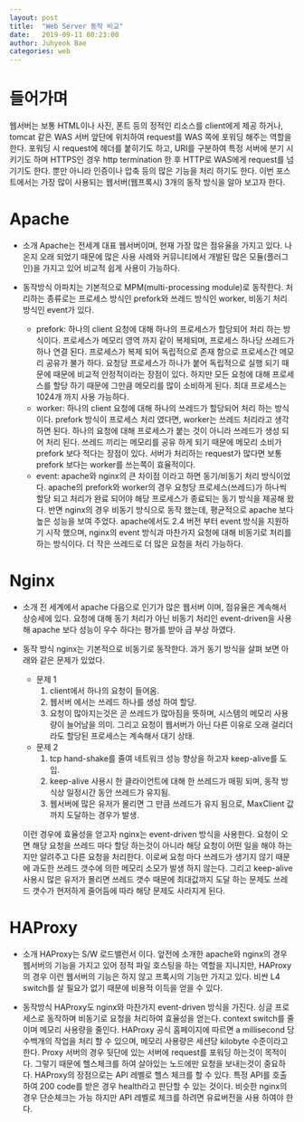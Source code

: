 ```yaml
---
layout: post
title:  "Web Server 동작 비교"
date:   2019-09-11 00:23:00
author: Juhyeok Bae
categories: web
---
```

# 들어가며
웹서버는 보통 HTML이나 사진, 폰트 등의 정적인 리소스를 client에게 제공 하거나, tomcat 같은 WAS 서버 앞단에 위치하여 request를 WAS 쪽에 포워딩 해주는 역할을 한다. 포워딩 시 request에 헤더를 붙히기도 하고, URI를 구분하여 특정 서버에 분기 시키기도 하며 HTTPS인 경우 http termination 한 후 HTTP로 WAS에게 request를 넘기기도 한다. 뿐만 아니라 인증이나 압축 등의 많은 기능을 처리 하기도 한다.
이번 포스트에서는 가장 많이 사용되는 웹서버(웹프록시) 3개의 동작 방식을 알아 보고자 한다.

# Apache
- 소개
  Apache는 전세계 대표 웹서버이며, 현재 가장 많은 점유율을 가지고 있다. 나온지 오래 되었기 때문에 많은 사용 사례와 커뮤니티에서 개발된 많은 모듈(플러그인)을 가지고 있어 비교적 쉽게 사용이 가능하다.

- 동작방식
  아파치는 기본적으로 MPM(multi-processing module)로 동작한다. 처리하는 종류로는 프로세스 방식인 prefork와 쓰레드 방식인 worker, 비동기 처리 방식인 event가 있다.

  - prefork: 하나의 client 요청에 대해 하나의 프로세스가 할당되어 처리 하는 방식이다. 프로세스가 메모리 영역 까지 같이 복제되며, 프로세스 하나당 쓰레드가 하나 연결 된다. 프로세스가 복제 되어 독립적으로 존재 함으로 프로세스간 메모리 공유가 불가 하다. 요청당 프로세스가 하나가 붙어 독립적으로 실행 되기 때문에 때문에 비교적 안정적이라는 장점이 있다. 하지만 모든 요청에 대해 프로세스를 할당 하기 때문에 그만큼 메모리를 많이 소비하게 된다. 최대 프로세스는 1024개 까지 사용 가능하다.
  - worker: 하나의 client 요청에 대해 하나의 쓰레드가 할당되어 처리 하는 방식이다. prefork 방식이 프로세스 처리 였다면, worker는 쓰레드 처리라고 생각 하면 된다. 하나의 요청에 대해 프로세스가 붙는 것이 아니라 쓰레드가 생성 되어 처리 된다. 쓰레드 끼리는 메모리를 공유 하게 되기 때문에 메모리 소비가 prefork 보다 적다는 장점이 있다. 서버가 처리하는 request가 많다면 보통 prefork 보다는 worker를 쓰는쪽이 효율적이다.
  - event: apache와 nginx의 큰 차이점 이라고 하면 동기/비동기 처리 방식이었다. apache의 prefork와 worker의 경우 요청당 프로세스(쓰레드)가 하나씩 할당 되고 처리가 완료 되어야 해당 프로세스가 종료되는 동기 방식을 제공해 왔다. 반면 nginx의 경우 비동기 방식으로 동작 했는데, 평균적으로 apache 보다 높은 성능을 보여 주었다. apache에서도 2.4 버전 부터 event 방식을 지원하기 시작 했으며, nginx의 event 방식과 마찬가지 요청에 대해 비동기로 처리를 하는 방식이다. 더 작은 쓰레드로 더 많은 요청을 처리 가능하다.

# Nginx
- 소개
  전 세계에서 apache 다음으로 인기가 많은 웹서버 이며, 점유율은 계속해서 상승세에 있다. 요청에 대해 동기 처리가 아닌 비동기 처리인 event-driven을 사용해 apache 보다 성능이 우수 하다는 평가를 받아 급 부상 하였다.

- 동작 방식
  nginx는 기본적으로 비동기로 동작한다. 과거 동기 방식을 살펴 보면 아래와 같은 문제가 있었다.
  - 문제 1
    1) client에서 하나의 요청이 들어옴.
    2) 웹서버 에서는 쓰레드 하나를 생성 하여 할당.
    3) 요청이 많아지는것은 곧 쓰레드가 많아짐을 뜻하며, 시스템의 메모리 사용량이 늘어남을 의미.
       그리고 요청이 웹서버가 아닌 다른 이유로 오래 걸리더라도 할당된 프로세스는 계속해서 대기 상태.
  - 문제 2
    1) tcp hand-shake를 줄여 네트워크 성능 향상을 하고자 keep-alive를 도입.
    2) keep-alive 사용시 한 클라이언트에 대해 한 쓰레드가 매핑 되며, 동작 방식상 일정시간 동안 쓰레드가 유지됨.
    3) 웹서버에 많은 유저가 몰리면 그 만큼 쓰레드가 유지 됨으로, MaxClient 값 까지 도달하는 경우가 발생.

  이런 경우에 효율성을 얻고자 nginx는 event-driven 방식을 사용한다. 요청이 오면 해당 요청을 쓰레드 마다 할당 하는것이 아니라 해당 요청이 어떤 일을 해야 하는지만 알려주고 다른 요청을 처리한다. 이로써 요청 마다 쓰레드가 생기지 않기 때문에 과도한 쓰레드 갯수에 의한 메모리 소모가 발생 하지 않는다. 그리고 keep-alive 사용시 많은 유저가 몰리면 쓰레드 갯수 때문에 최대값까지 도달 하는 문제도 쓰레드 갯수가 현저하게 줄어듬에 따라 해당 문제도 사라지게 된다.

# HAProxy
- 소개
  HAProxy는 S/W 로드밸런서 이다. 앞전에 소개한 apache와 nginx의 경우 웹서버의 기능을 가지고 있어 정적 파일 호스팅을 하는 역할을 지니지만, HAProxy의 경우 이런 웹서버의 기능은 하지 않고 프록시의 기능만 가지고 있다. 비싼 L4 switch를 살 필요가 없기 때문에 비용적 이득을 얻을 수 있다.

- 동작방식
  HAProxy도 nginx와 마찬가지 event-driven 방식을 가진다. 싱글 프로세스로 동작하며 비동기로 요청을 처리하여 효율성을 얻는다. context switch를 줄이며 메모리 사용량을 줄인다. HAProxy 공식 홈페이지에 따르면 a millisecond 당 수백개의 작업을 처리 할 수 있으며, 메모리 사용량은 세션당 kilobyte 수준이라고 한다.
  Proxy 서버의 경우 뒷단에 있는 서버에 request를 포워딩 하는것이 목적이다. 그렇기 때문에 헬스체크를 하여 살아있는 노드에만 요청을 보내는것이 중요하다. HAProxy의 장점으로는 API 레벨로 헬스 체크를 할 수 있다. 특정 API를 호출 하여 200 code를 받은 경우 health라고 판단할 수 있는 것이다. 비슷한 nginx의 경우 단순체크는 가능 하지만 API 레벨로 체크를 하려면 유료버전을 사용 하여야 한다.

